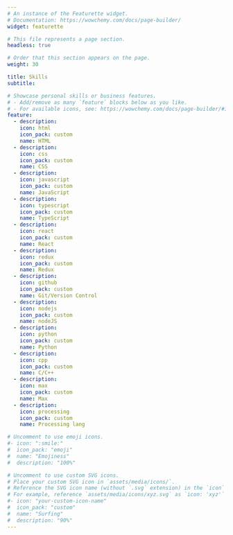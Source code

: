 ```yaml
---
# An instance of the Featurette widget.
# Documentation: https://wowchemy.com/docs/page-builder/
widget: featurette

# This file represents a page section.
headless: true

# Order that this section appears on the page.
weight: 30

title: Skills
subtitle:

# Showcase personal skills or business features.
# - Add/remove as many `feature` blocks below as you like.
# - For available icons, see: https://wowchemy.com/docs/page-builder/#icons
feature:
  - description: 
    icon: html
    icon_pack: custom
    name: HTML
  - description: 
    icon: css
    icon_pack: custom
    name: CSS
  - description: 
    icon: javascript
    icon_pack: custom
    name: JavaScript
  - description: 
    icon: typescript
    icon_pack: custom
    name: TypeScript
  - description: 
    icon: react
    icon_pack: custom
    name: React
  - description: 
    icon: redux
    icon_pack: custom
    name: Redux
  - description: 
    icon: github
    icon_pack: custom
    name: Git/Version Control
  - description: 
    icon: nodejs
    icon_pack: custom
    name: nodeJS
  - description: 
    icon: python
    icon_pack: custom
    name: Python
  - description: 
    icon: cpp
    icon_pack: custom
    name: C/C++
  - description: 
    icon: max
    icon_pack: custom
    name: Max
  - description: 
    icon: processing
    icon_pack: custom
    name: Processing lang

# Uncomment to use emoji icons.
#- icon: ":smile:"
#  icon_pack: "emoji"
#  name: "Emojiness"
#  description: "100%"

# Uncomment to use custom SVG icons.
# Place your custom SVG icon in `assets/media/icons/`.
# Reference the SVG icon name (without `.svg` extension) in the `icon` field.
# For example, reference `assets/media/icons/xyz.svg` as `icon: 'xyz'`
#- icon: "your-custom-icon-name"
#  icon_pack: "custom"
#  name: "Surfing"
#  description: "90%"
---
```

